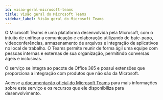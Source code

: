 ```yaml
---
id: visao-geral-microsoft-teams
title: Visão geral do Microsoft Teams
sidebar_label: Visão geral do Microsoft Teams
---
```


O Microsoft Teams é uma plataforma desenvolvida pela Microsoft, com o intuito de unificar a comunicação e colaboração utilizando de bate-papo, videoconferências, armazenamento de arquivos e integração de aplicativos no local de trabalho. O Teams permite reunir de forma ágil uma equipe com pessoas internas e externas de sua organização, permitindo conversas ágeis e inclusivas.

O serviço se integra ao pacote de Office 365 e possui extensões que proporciona a integração com produtos que não são da Microsoft.

Acesse [a documentação oficial do Microsoft Teams](https://docs.microsoft.com/pt-br/microsoftteams) para mais informações sobre este serviço e os recursos que ele disponibiliza para desenvolvimento.


<!-- Rating frame -->
<script type="text/javascript" src="/scripts/rating.js"></script>